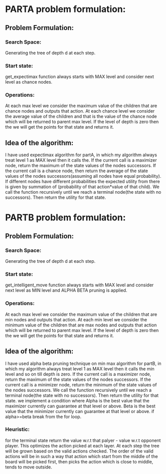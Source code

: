 # PARTA  problem formulation:

## Problem Formulation:

### Search Space: 
Generating the tree of depth d at each step.

### Start state: 
get_expectimax function always starts with MAX level and consider next level as chance nodes.

### Operations:
At each max level we consider the maximum value of the children that are chance nodes and outputs that action.
At each chance level we consider the average value of the children and that is the value of the chance node which will be returned to parent max level.
If the level of depth is zero then the we will get the points for that state and returns it.

## Idea of the algorithm:
I have used expectimax algorithm for partA, in which my algorithm always treat level 1 as MAX level then it calls the.
If the current call is a maximizer node, return the maximum of the state values of the nodes successors.
If the current call is a chance node, then return the average of the state values of the nodes successors(assuming all nodes have equal probability).
 If different nodes have different probabilities the expected utility from there is given by summation of (probability of that action*value of that child).
We call the function recursively until we reach a terminal node(the state with no successors). Then return the utility for that state.

# PARTB  problem formulation:

## Problem Formulation:

### Search Space:
Generating the tree of depth d at each step.

### Start state:
get_intelligent_move function always starts with MAX level and consider next level as MIN level and ALPHA BETA pruning is applied.

### Operations:
At each max level we consider the maximum value of the children that are min nodes and outputs that action.
At each min level we consider the minimum value of the children that are max nodes and outputs that action which will be returned to parent max level.
If the level of depth is zero then the we will get the points for that state  and returns it.

## Idea of the algorithm:
I have used alpha beta pruning technique on min max algorithm for partB, in which my algorithm always treat level 1 as MAX level then it calls the min level and so on till depth is zero.
If the current call is a maximizer node, return the maximum of the state values of the nodes successors.
If the current call is a minimizer node, return the minimum of the state values of the nodes successors.
We call the function recursively until we reach a terminal node(the state with no successors). Then return the utility for that state.
we implement a condition where 
Alpha is the best value that the maximizer currently can guarantee at that level or above. 
Beta is the best value that the minimizer currently can guarantee at that level or above.
if alpha>=beta break from the for loop.

### Heuristic:
for the terminal state return the value w.r.t that palyer - value w.r.t opponent player. This optimizes the action picked at each layer.
At each step the tree will be grown based on the valid actions checked.
The order of the valid actions will be in such a way that action which start from the middle of the board will be picked first, then picks the action which is close to middle, tends to move outside. 
